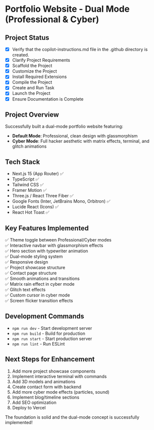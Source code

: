 # Portfolio Website - Dual Mode (Professional & Cyber)

## Project Status
- [x] Verify that the copilot-instructions.md file in the .github directory is created.
- [x] Clarify Project Requirements
- [x] Scaffold the Project  
- [x] Customize the Project
- [x] Install Required Extensions
- [x] Compile the Project
- [x] Create and Run Task
- [x] Launch the Project
- [x] Ensure Documentation is Complete

## Project Overview
Successfully built a dual-mode portfolio website featuring:
- **Default Mode**: Professional, clean design with glassmorphism
- **Cyber Mode**: Full hacker aesthetic with matrix effects, terminal, and glitch animations

## Tech Stack
- Next.js 15 (App Router) ✅
- TypeScript ✅  
- Tailwind CSS ✅
- Framer Motion ✅
- Three.js / React Three Fiber ✅
- Google Fonts (Inter, JetBrains Mono, Orbitron) ✅
- Lucide React (Icons) ✅
- React Hot Toast ✅

## Key Features Implemented
✅ Theme toggle between Professional/Cyber modes  
✅ Interactive navbar with glassmorphism effects  
✅ Hero section with typewriter animation  
✅ Dual-mode styling system  
✅ Responsive design  
✅ Project showcase structure  
✅ Contact page structure  
✅ Smooth animations and transitions  
✅ Matrix rain effect in cyber mode  
✅ Glitch text effects  
✅ Custom cursor in cyber mode  
✅ Screen flicker transition effects  

## Development Commands
- `npm run dev` - Start development server
- `npm run build` - Build for production  
- `npm run start` - Start production server
- `npm run lint` - Run ESLint

## Next Steps for Enhancement
1. Add more project showcase components
2. Implement interactive terminal with commands
3. Add 3D models and animations
4. Create contact form with backend
5. Add more cyber mode effects (particles, sound)
6. Implement blog/timeline sections
7. Add SEO optimization
8. Deploy to Vercel

The foundation is solid and the dual-mode concept is successfully implemented!
